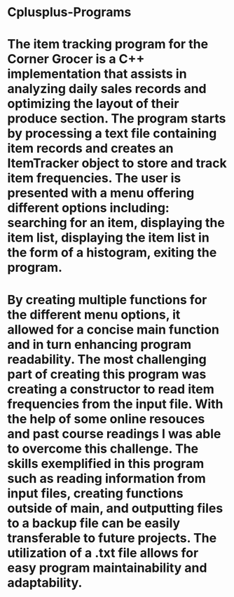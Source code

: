 # Cplusplus-Programs

# The item tracking program for the Corner Grocer is a C++ implementation that assists in analyzing daily sales records and optimizing the layout of their produce section.  The program starts by processing a text file containing item records and creates an ItemTracker object to store and track item frequencies.  The user is presented with a menu offering different options including: searching for an item, displaying the item list, displaying the item list in the form of a histogram, exiting the program.

# By creating multiple functions for the different menu options, it allowed for a concise main function and in turn enhancing program readability.  The most challenging part of creating this program was creating a constructor to read item frequencies from the input file.  With the help of some online resouces and past course readings I was able to overcome this challenge.  The skills exemplified in this program such as reading information from input files, creating functions outside of main, and outputting files to a backup file can be easily transferable to future projects.  The utilization of a .txt file allows for easy program maintainability and adaptability.  

